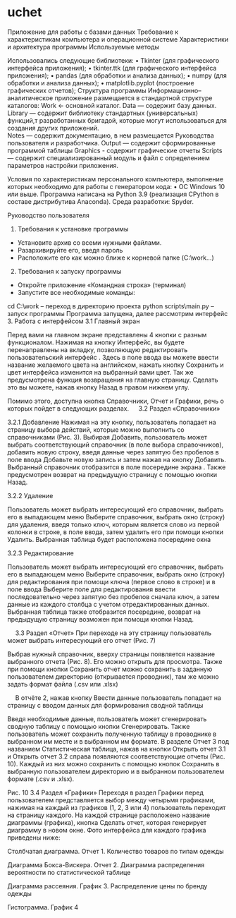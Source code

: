 # uchet
Приложение для работы с базами данных
Требование к характеристикам компьютера и операционной системе
Характеристики и архитектура программы
Используемые методы

Использовались следующие библиотеки:
•	Tkinter (для графического интерфейса приложения);
•	tkinter.ttk (для графического интерфейса приложения);
•	pandas  (для обработки и анализа данных);
•	numpy (для обработки и анализа данных);
•	matplotlib.pyplot (построение графических отчетов);
Структура программы
Информационно–аналитическое приложение размещается в стандартной структуре каталогов: 
    Work <- основной каталог. 
    Data — содержит базу данных. 
    Library  —  содержит  библиотеку  стандартных  (универсальных)  функций,т разработанных бригадой, которые могут использоваться для создания других приложений.  
    Notes  —  содержит  документацию,  в  нем  размещается  Руководства  пользователя  и разработчика. 
     Output — содержит сформированные программой таблицы
     Graphics -  содержит графические отчеты
     Scripts  —  содержит  специализированный  модуль  и  файл  с  определением параметров настройки приложения. 

Условия по характеристикам персонального компьютера, выполнение которых необходимо для работы с генератором кода:
•	ОС Windows 10 или выше.
Программа написана на Python 3.9 (реализация CPython в составе дистрибутива Anaconda). Среда разработки: Spyder.

 Руководство пользователя
1.	Требования к установке программы
-	Установите архив со всеми нужными файлами.
-	Разархивируйте его, введя пароль
-	Расположите его как можно ближе к корневой папке (C:\work…)

2.	Требования к запуску программы
- Откройте приложение «Командная строка» (терминал)
- Запустите все необходимые команды:

cd C:\work  – переход в директорию проекта
python scripts\main.py – запуск программы
Программа запущена, далее рассмотрим интерфейс
3.	Работа с интерфейсом
3.1 Главный экран


Перед вами на главном экране  представлены 4 кнопки с разным функционалом. Нажимая на кнопку Интерфейс, вы будете перенаправлены на вкладку, позволяющую редактировать пользовательский интерфейс . Здесь в поле ввода вы можете ввести название желаемого цвета на английском, нажать кнопку Сохранить и цвет интерфейса изменится на выбранный вами цвет. Так же предусмотрена функция возвращения на главную страницу. Сделать это вы можете, нажав кнопку Назад в правом нижнем углу.
 

Помимо этого, доступна кнопка Справочники, Отчет и Графики, речь о которых пойдет в следующих разделах.
 
3.2	Раздел «Справочники»


3.2.1 Добавление
Нажимая на эту кнопку, пользователь попадает на страницу выбора действий, которые можно выполнить со справочниками (Рис. 3). Выбирая Добавить, пользователь может выбрать соответствующий справочник (в поле выбора справочников), добавить новую строку, введя данные через запятую без пробелов в поле ввода Добавьте новую запись и затем нажав на кнопку Добавить. Выбранный справочник отобразится в поле посередине экрана . Также предусмотрен возврат на предыдущую страницу с помощью кнопки Назад. 


3.2.2 Удаление

Пользователь может выбрать интересующий его справочник, выбрать его в выпадающем меню Выберите справочник, выбрать окно (строку) для удаления, введя только ключ, которым является слово из первой колонки в строке, в поле ввода, затем удалить его при помощи кнопки Удалить. 
Выбранная таблица будет расположена посередине окна 

3.2.3 Редактирование

Пользователь может выбрать интересующий его справочник, выбрать его в выпадающем меню Выберите справочник, выбрать окно (строку) для редактирования при помощи ключа (первое слово в строке) и в поле ввода Выберите поле для редактирования ввести последовательно через запятую без пробелов сначала ключ, а затем данные из каждого столбца с учетом отредактированных данных. Выбранная таблица также 
отобразится посередине, возврат на предыдущую страницу возможен при помощи кнопки Назад.   

 
3.3	Раздел «Отчет»
При переходе на эту страницу пользователь может выбрать интересующий его отчет (Рис. 7)
 

Выбрав нужный справочник, вверху страницы появляется название выбранного отчета (Рис. 8). Его можно открыть для просмотра. Также при помощи кнопки Сохранить отчет можно сохранить в заданную пользователем директорию (открывается проводник), там же можно задать формат файла (.csv или .xlsx) 

 
В отчёте 2, нажав кнопку Ввести данные пользователь попадает на страницу с вводом данных для формирования сводной таблицы 

 

Введя необходимые данные, пользователь может сгенерировать сводную таблицу с помощью кнопки Сгенерировать. Также пользователь может сохранить полученную таблицу в проводнике в выбранном им месте и в выбранном им формате.
В разделе Отчет 3 под названием Статистическая таблица, нажав на кнопки Открыть отчет 3.1 и Открыть отчет 3.2 справа появляются соответствующие отчеты (Рис. 10). Каждый из них можно сохранить с помощью кнопок Сохранить в выбранную пользователем директорию и в выбранном пользователем формате (.csv и .xlsx).

 
Рис. 10
3.4	Раздел «Графики»
Переходя в раздел Графики перед пользователем представляется выбор между четырьмя графиками, нажимая на каждый из графиков (1, 2, 3 или 4) пользователь переходит на страницу каждого. На каждой странице расположено название диаграммы (графика), кнопка Сделать отчет, которая генерирует диаграмму в новом окне. Фото интерфейса для каждого графика приведены ниже:
 
Столбчатая диаграмма. Отчет 1. Количество товаров по типам одежды
 
Диаграмма Бокса-Вискера. Отчет 2. Диаграмма распределения вероятности по статистической таблице
 
Диаграмма рассеяния. График 3. Распределение цены по бренду одежды
 
Гистограмма. График 4





 



